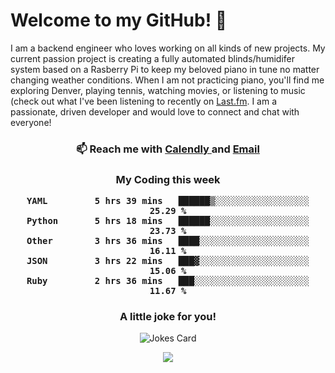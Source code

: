 <h1> Welcome to my GitHub! 👋 </h1>


  I am a backend engineer who loves working on all kinds of new projects. My current passion project is creating a fully automated blinds/humidifer system based on a Rasberry Pi to keep my beloved piano in tune no matter changing weather conditions. When I am not practicing piano, you'll find me exploring Denver, playing tennis, watching movies, or listening to music (check out what I've been listening to recently on [Last.fm](https://www.last.fm/user/mballa000). I am a passionate, driven developer and would love to connect and chat with everyone!

<h3 align = "center"> 📫 Reach me with <a href = "https://calendly.com/msbrandt00/30min"> Calendly </a> and <a href="mailto:msbrandt00@gmail.com">Email</a> 
 </h3>


 
<div align = "center"
[![Anurag's GitHub stats](https://github-readme-stats.vercel.app/api?username=mbrandt00)](https://github.com/anuraghazra/github-readme-stats)
          </div>
<h3 align="center">
  My Coding this week
<!--START_SECTION:waka-->

```text
YAML         5 hrs 39 mins   ██████▒░░░░░░░░░░░░░░░░░░   25.29 %
Python       5 hrs 18 mins   ██████░░░░░░░░░░░░░░░░░░░   23.73 %
Other        3 hrs 36 mins   ████░░░░░░░░░░░░░░░░░░░░░   16.11 %
JSON         3 hrs 22 mins   ███▓░░░░░░░░░░░░░░░░░░░░░   15.06 %
Ruby         2 hrs 36 mins   ███░░░░░░░░░░░░░░░░░░░░░░   11.67 %
```

<!--END_SECTION:waka-->

### A little joke for you!

![Jokes Card](https://readme-jokes.vercel.app/api?hideBorder)

<a href="https://www.linkedin.com/in/mbrandt00/"><img src="https://img.shields.io/badge/linkedin-%230077B5.svg?&style=for-the-badge&logo=linkedin&logoColor=white" /></a>
